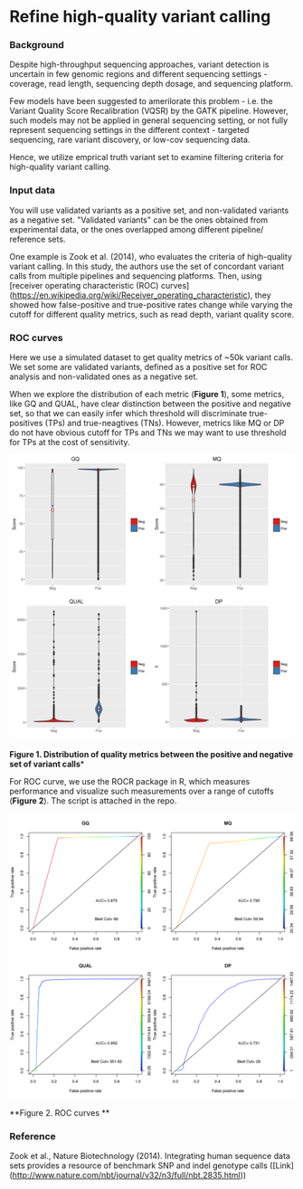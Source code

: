# Refine high-quality variant calling

### Background
Despite high-throughput sequencing approaches, variant detection is uncertain in few genomic regions and different sequencing settings - coverage, read length, sequencing depth dosage, and sequencing platform. 

Few models have been suggested to amerilorate this problem - i.e. the Variant Quality Score Recalibration (VQSR) by the GATK pipeline. However, such models may not be applied in general sequencing setting, or not fully represent sequencing settings in the different context - targeted sequencing, rare variant discovery, or low-cov sequencing data.

Hence, we utilize emprical truth variant set to examine filtering criteria for high-quality variant calling. 

### Input data
You will use validated variants as a positive set, and non-validated variants as a negative set. "Validated variants" can be the ones obtained from experimental data, or the ones overlapped among different pipeline/ reference sets. 

One example is Zook et al. (2014), who evaluates the criteria of high-quality variant calling. In this study, the authors use the set of concordant variant calls from multiple pipelines and sequencing platforms. Then, using [receiver operating characteristic (ROC) curves] (https://en.wikipedia.org/wiki/Receiver_operating_characteristic), they showed how false-positive and true-positive rates change while varying the cutoff for different quality metrics, such as read depth, variant quality score.  

### ROC curves
Here we use a simulated dataset to get quality metrics of ~50k variant calls. We set some are validated variants, defined as a positive set for ROC analysis and non-validated ones as a negative set. 

When we explore the distribution of each metric (**Figure 1**), some metrics, like GQ and QUAL, have clear distinction between the positive and negative set, so that we can easily infer which threshold will discriminate true-positives (TPs) and true-neagtives (TNs). However, metrics like MQ or DP do not have obvious cutoff for TPs and TNs we may want to use threshold for TPs at the cost of sensitivity.  

![Figure 1](plot.distribution.png)

**Figure 1. Distribution of quality metrics between the positive and negative set of variant calls***

For ROC curve, we use the ROCR package in R, which measures performance and visualize such measurements over a range of cutoffs (**Figure 2**). The script is attached in the repo. 

![Figure 1](plot.roc.png)

**Figure 2. ROC curves **

### Reference 
Zook et al., Nature Biotechnology (2014). Integrating human sequence data sets provides a resource of benchmark SNP and indel genotype calls ([Link] (http://www.nature.com/nbt/journal/v32/n3/full/nbt.2835.html))